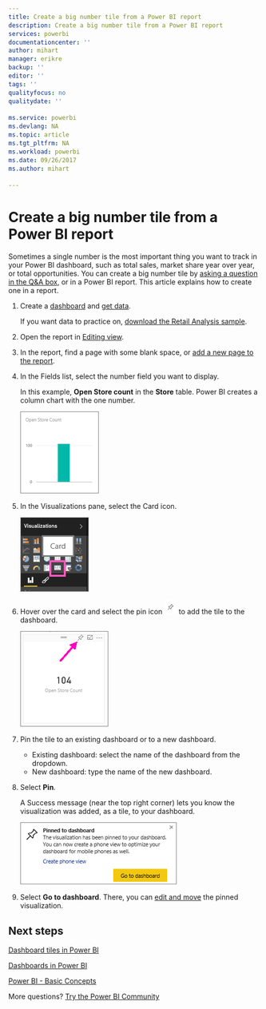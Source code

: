 ```yaml
---
title: Create a big number tile from a Power BI report
description: Create a big number tile from a Power BI report
services: powerbi
documentationcenter: ''
author: mihart
manager: erikre
backup: ''
editor: ''
tags: ''
qualityfocus: no
qualitydate: ''

ms.service: powerbi
ms.devlang: NA
ms.topic: article
ms.tgt_pltfrm: NA
ms.workload: powerbi
ms.date: 09/26/2017
ms.author: mihart

---
```

# Create a big number tile from a Power BI report
Sometimes a single number is the most important thing you want to track in your Power BI dashboard, such as total sales, market share year over year, or total opportunities. You can create a big number tile by [asking a question in the Q&A box](power-bi-visualization-big-number.md), or in a Power BI report. This article explains how to create one in a report.

1. Create a [dashboard](powerbi-service-dashboards.md) and [get data](service-get-data.md).
   
   If you want data to practice on, [download the Retail Analysis sample](powerbi-sample-retail-analysis-take-a-tour.md). 
2. Open the report in [Editing view](powerbi-service-go-from-reading-view-to-editing-view.md).
3. In the report, find a page with some blank space, or [add a new page to the report](power-bi-report-add-page.md).
4. In the Fields list, select the number field you want to display.
   
   In this example, **Open Store count** in the **Store** table. Power BI creates a column chart with the one number.
   
   ![](media/power-bi-visualization-big-number-report/pbi_rptnumbertilechart.png)
5. In the Visualizations pane, select the Card icon.
   
   ![](media/power-bi-visualization-big-number-report/pbi_changechartcard.png)
6. Hover over the card and select the pin icon ![](media/power-bi-visualization-big-number-report/pbi_pintile.png) to add the tile to the dashboard. 
   
   ![](media/power-bi-visualization-big-number-report/power-bi-pin-icon.png)
7. Pin the tile to an existing dashboard or to a new dashboard. 
   
   * Existing dashboard: select the name of the dashboard from the dropdown.
   * New dashboard: type the name of the new dashboard.
8. Select **Pin**.
   
   A Success message (near the top right corner) lets you know the visualization was added, as a tile, to your dashboard.
   
   ![](media/power-bi-visualization-big-number-report/power-bi-pin-success-message.png)
9. Select **Go to dashboard**. There, you can [edit and move](powerbi-service-edit-a-tile-in-a-dashboard.md) the pinned visualization.

## Next steps
[Dashboard tiles in Power BI](powerbi-service-dashboard-tiles.md)

[Dashboards in Power BI](powerbi-service-dashboards.md)

[Power BI - Basic Concepts](powerbi-service-basic-concepts.md)

More questions? [Try the Power BI Community](http://community.powerbi.com/)

